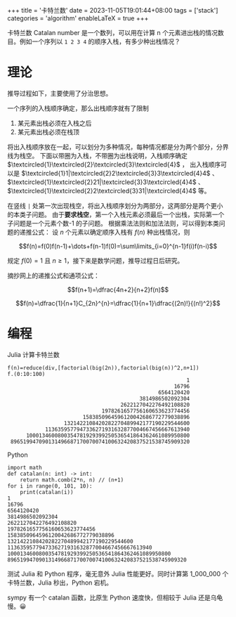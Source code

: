 +++
title = '卡特兰数'
date = 2023-11-05T19:01:44+08:00
tags = ['stack']
categories = 'algorithm'
enableLaTeX = true
+++

卡特兰数 Catalan number 是一个数列，可以用在计算 n 个元素进出栈的情况数目。例如一个序列以 `1 2 3 4` 的顺序入栈，有多少种出栈情况？


<!--more-->

# 理论

推导过程如下，主要使用了分治思想。

一个序列的入栈顺序确定，那么出栈顺序就有了限制

1. 某元素出栈必须在入栈之后
2. 某元素出栈必须在栈顶

将出入栈顺序放在一起，可以划分为多种情况，每种情况都是分为两个部分，分界线为栈空。
下面以带圈为入栈，不带圈为出栈说明，入栈顺序确定
$\textcircled{1}\textcircled{2}\textcircled{3}\textcircled{4}$
，
出入栈顺序可以是
$\textcircled{1}1|\textcircled{2}2\textcircled{3}3\textcircled{4}4$
、
$\textcircled{1}\textcircled{2}21|\textcircled{3}3\textcircled{4}4$
、
$\textcircled{1}\textcircled{2}2\textcircled{3}31|\textcircled{4}4$
等。

在竖线 `|` 处第一次出现栈空，将出入栈顺序划分为两部分，这两部分是两个更小的本类子问题。
由于**要求栈空**，第一个入栈元素必须最后一个出栈，实际第一个子问题是一个元素个数-1 的子问题。
根据乘法法则和加法法则，可以得到本类问题的递推公式：
设 $n$ 个元素以确定顺序入栈有 $f(n)$ 种出栈情况，则

$$f(n)=f(0)f(n-1)+\dots+f(n-1)f(0)=\sum\limits_{i=0}^{n-1}f(i)f(n-i)$$

规定 $f(0)=1$ 且 $n\ge1$，接下来是数学问题，推导过程日后研究。

摘抄网上的递推公式和通项公式：

$$f(n+1)=\dfrac{4n+2}{n+2}f(n)$$

$$f(n)=\dfrac{1}{n+1}C_{2n}^{n}=\dfrac{1}{n+1}\dfrac{(2n)!}{(n!)^2}$$

# 编程

Julia 计算卡特兰数

```
f(n)=reduce(div,[factorial(big(2n)),factorial(big(n))^2,n+1])
f.(0:10:100)
                                                         1
                                                     16796
                                                6564120420
                                          3814986502092304
                                    2622127042276492108820
                              1978261657756160653623774456
                        1583850964596120042686772779038896
                  1321422108420282270489942177190229544600
            1136359577947336271931632877004667456667613940
      1000134600800354781929399250536541864362461089950800
 896519947090131496687170070074100632420837521538745909320
```

Python

```
import math
def catalan(n: int) -> int:
	return math.comb(2*n, n) // (n+1)
for i in range(0, 101, 10):
	print(catalan(i))
1
16796
6564120420
3814986502092304
2622127042276492108820
1978261657756160653623774456
1583850964596120042686772779038896
1321422108420282270489942177190229544600
1136359577947336271931632877004667456667613940
1000134600800354781929399250536541864362461089950800
896519947090131496687170070074100632420837521538745909320
```

测试 Julia 和 Python 程序，毫无意外 Julia 性能更好。同时计算第 1_000_000 个卡特兰数，Julia 秒出，Python 宕机。

sympy 有一个 catalan 函数，比原生 Python 速度快，但相较于 Julia 还是乌龟慢。😀
